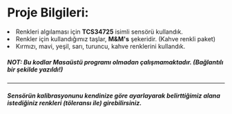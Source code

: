 <h1>Proje Bilgileri:</h1>

<li>Renkleri algılaması için <b>TCS34725</b> isimli sensörü kullandık.</li>
<li>Renkler için kullandığımız taşlar, <b>M&M's</b> şekeridir. (Kahve renkli paket)</li>
<li>Kırmızı, mavi, yeşil, sarı, turuncu, kahve renklerini kullandık.</li>

<h5>NOT: Bu kodlar Masaüstü programı olmadan çalışmamaktadır. (Bağlantılı bir şekilde yazıldı!)</h5>

<hr>

<h5>Sensörün kalibrasyonunu kendinize göre ayarlayarak belirttiğimiz alana istediğiniz renkleri (töleransı ile) girebilirsiniz.</h5>
